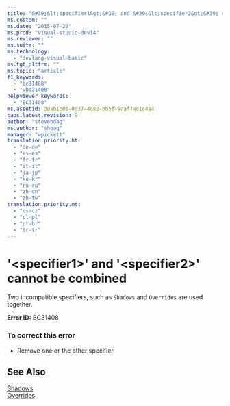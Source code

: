 ```yaml
---
title: "&#39;&lt;specifier1&gt;&#39; and &#39;&lt;specifier2&gt;&#39; cannot be combined"
ms.custom: ""
ms.date: "2015-07-20"
ms.prod: "visual-studio-dev14"
ms.reviewer: ""
ms.suite: ""
ms.technology: 
  - "devlang-visual-basic"
ms.tgt_pltfrm: ""
ms.topic: "article"
f1_keywords: 
  - "bc31408"
  - "vbc31408"
helpviewer_keywords: 
  - "BC31408"
ms.assetid: 3dab1c01-0d37-4d82-bb5f-9daf7ac1c4a4
caps.latest.revision: 9
author: "stevehoag"
ms.author: "shoag"
manager: "wpickett"
translation.priority.ht: 
  - "de-de"
  - "es-es"
  - "fr-fr"
  - "it-it"
  - "ja-jp"
  - "ko-kr"
  - "ru-ru"
  - "zh-cn"
  - "zh-tw"
translation.priority.mt: 
  - "cs-cz"
  - "pl-pl"
  - "pt-br"
  - "tr-tr"
---
```

# &#39;&lt;specifier1&gt;&#39; and &#39;&lt;specifier2&gt;&#39; cannot be combined
Two incompatible specifiers, such as `Shadows` and `Overrides` are used together.  
  
 **Error ID:** BC31408  
  
### To correct this error  
  
-   Remove one or the other specifier.  
  
## See Also  
 [Shadows](../../visual-basic\language-reference\modifiers/shadows.md)   
 [Overrides](../../visual-basic\language-reference\modifiers/overrides.md)